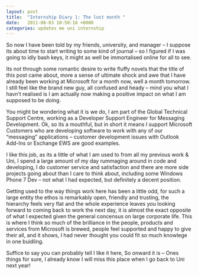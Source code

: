 ```yaml
---
layout: post
title:  "Internship Diary 1: The lost month "
date:   2011-08-03 10:50:18 +0000
categories: updates me uni internship
---
```


So now I have been told by my friends, university, and manager – I suppose its about time to start writing to some kind of journal – so I figured if I was going to idly bash keys, it might as well be immortalised online for all to see.

Its not through some romantic desire to write fluffy novels that the title of this post came about, more a sense of ultimate shock and awe that I have already been working at Microsoft for a month now, well a month tomorrow. I still feel like the brand new guy, all confused and heady – mind you what I havn’t realised is I am actually now making a positive impact on what I am supposed to be doing.

You might be wondering what it is we do, I am part of the Global Technical Support Centre, working as a Developer Support Engineer for Messaging Development. Ok, so its a mouthful, but in short it means I support Microsoft Customers who are developing software to work with any of our “messaging” applications – customer development issues with Outlook Add-Ins or Exchange EWS are good examples.

I like this job, as its a little of what I am used to from all my previous work & Uni, I spend a large amount of my day rummaging around in code and developing, I do customer service and satisfaction and there are more side projects going about than I care to think about, including some Windows Phone 7 Dev – not what I had expected, but definitely a decent position.

Getting used to the way things work here has been a little odd, for such a large entity the ethos is remarkably open, friendly and trusting, the hierarchy feels very flat and the whole experience leaves you looking forward to coming back to work the next day, it is almost the exact opposite of what I expected given the general concensus on large corporate life. This is where I think so much of the brilliance in the people, products and services from Microsoft is brewed, people feel supported and happy to give their all, and it shows, I had never thought you could fit so much knowlege in one buidling.

Suffice to say you can probably tell I like it here, So onward it is – Ones things for sure, I already know I will miss this place when I go back to Uni next year!